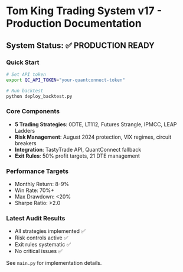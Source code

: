 # Tom King Trading System v17 - Production Documentation

## System Status: ✅ PRODUCTION READY

### Quick Start
```bash
# Set API token
export QC_API_TOKEN="your-quantconnect-token"

# Run backtest
python deploy_backtest.py
```

### Core Components
- **5 Trading Strategies**: 0DTE, LT112, Futures Strangle, IPMCC, LEAP Ladders
- **Risk Management**: August 2024 protection, VIX regimes, circuit breakers
- **Integration**: TastyTrade API, QuantConnect fallback
- **Exit Rules**: 50% profit targets, 21 DTE management

### Performance Targets
- Monthly Return: 8-9%
- Win Rate: 70%+
- Max Drawdown: <20%
- Sharpe Ratio: >2.0

### Latest Audit Results
- All strategies implemented ✅
- Risk controls active ✅
- Exit rules systematic ✅
- No critical issues ✅

See `main.py` for implementation details.